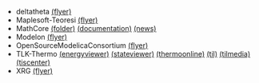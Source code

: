 * deltatheta [(flyer)](exhibitors/deltatheta/DeltathetaVertexFlyer.pdf)
* Maplesoft-Teoresi [(flyer)](exhibitors/Maplesoft-Teoresi/Maplesim_by_Maplesoft.pdf)
* MathCore [(folder)](exhibitors/MathCore/MathModelica-folder.pdf) [(documentation)](exhibitors/MathCore/MathModelica-modeling-simulation-documentation-analysis-final.pdf) [(news)](exhibitors/MathCore/News-in-MathModelica-2.1-HQ.pdf)
* Modelon [(flyer)](exhibitors/Modelon/Modelon-Flyer.pdf)
* OpenSourceModelicaConsortium [(flyer)](exhibitors/OpenSourceModelicaConsortium/OpenModelica-OpenSourceModelicaConsortium-2009.pdf)
* TLK-Thermo [(energyviewer)](exhibitors/TLK-Thermo/TLK_EnergyViewer.pdf) [(stateviewer)](exhibitors/TLK-Thermo/TLK_StateViewer.pdf) [(thermoonline)](exhibitors/TLK-Thermo/TLKThermoOnline.pdf) [(til)](exhibitors/TLK-Thermo/TLK_TIL.pdf) [(tilmedia)](exhibitors/TLK-Thermo/TLK_TILMedia.pdf) [(tiscenter)](exhibitors/TLK-Thermo/TLK_TISCCenter.pdf)
* XRG [(flyer)](exhibitors/XRG/XRG_Flyer_Modelica09.pdf)
